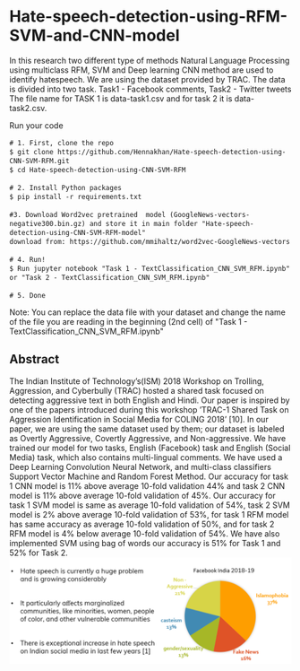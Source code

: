 # Hate-speech-detection-using-RFM-SVM-and-CNN-model
In this research two different type of methods Natural Language Processing using multiclass RFM, SVM and Deep learning CNN method are used to identify hatespeech.
We are using the dataset provided by TRAC. The data is divided into two task. Task1 - Facebook comments, Task2 - Twitter tweets
The file name for TASK 1 is data-task1.csv and for task 2 it is data-task2.csv.

Run your code 

```shell
# 1. First, clone the repo
$ git clone https://github.com/Hennakhan/Hate-speech-detection-using-CNN-SVM-RFM.git
$ cd Hate-speech-detection-using-CNN-SVM-RFM

# 2. Install Python packages
$ pip install -r requirements.txt

#3. Download Word2vec pretrained  model (GoogleNews-vectors-negative300.bin.gz) and store it in main folder "Hate-speech-detection-using-CNN-SVM-RFM-model"
download from: https://github.com/mmihaltz/word2vec-GoogleNews-vectors

# 4. Run!
$ Run jupyter notebook "Task 1 - TextClassification_CNN_SVM_RFM.ipynb" or "Task 2 - TextClassification_CNN_SVM_RFM.ipynb"

# 5. Done
```

Note: You can replace the data file with your dataset and change the name of the file you are reading in the beginning (2nd cell) of "Task 1 - TextClassification_CNN_SVM_RFM.ipynb"

## Abstract
The Indian Institute of Technology’s(ISM) 2018 Workshop on Trolling, Aggression, and Cyberbully (TRAC) hosted a shared task focused on detecting aggressive text in both English and
Hindi. Our paper is inspired by one of the papers introduced during this workshop ’TRAC-1
Shared Task on Aggression Identification in Social Media for COLING 2018’ [10]. In our paper,
we are using the same dataset used by them; our dataset is labeled as Overtly Aggressive, Covertly
Aggressive, and Non-aggressive. We have trained our model for two tasks, English (Facebook)
task and English (Social Media) task, which also contains multi-lingual comments. We have used
a Deep Learning Convolution Neural Network, and multi-class classifiers Support Vector Machine
and Random Forest Method. Our accuracy for task 1 CNN model is 11% above average 10-fold
validation 44% and task 2 CNN model is 11% above average 10-fold validation of 45%. Our
accuracy for task 1 SVM model is same as average 10-fold validation of 54%, task 2 SVM model is
2% above average 10-fold validation of 53%, for task 1 RFM model has same accuracy as average
10-fold validation of 50%, and for task 2 RFM model is 4% below average 10-fold validation of
54%. We have also implemented SVM using bag of words our accuracy is 51% for Task 1 and
52% for Task 2.
![Hatespeech](Hatespeech.PNG)
